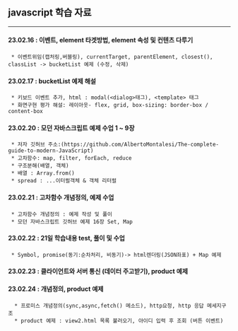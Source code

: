 ## javascript 학습 자료
---------------------------------------
#### 23.02.16 : 이벤트, element 타겟방법, element 속성 및 컨텐츠 다루기
     * 이벤트위임(캡처링,버블링), currentTarget, parentElement, closest(), classList -> bucketList 예제 (수정, 삭제)
     
#### 23.02.17 : bucketList 예제 해설 
     * 키보드 이벤트 추가, html : modal(<dialog>태그), <template> 태그 
     * 화면구현 평가 해설: 레이아웃- flex, grid, box-sizing: border-box / content-box
   
#### 23.02.20 : 모던 자바스크립트 예제 수업 1 ~ 9장
     * 저자 깃허브 주소:(https://github.com/AlbertoMontalesi/The-complete-guide-to-modern-JavaScript)
     * 고차함수: map, filter, forEach, reduce 
     * 구조분해(배열, 객체)
     * 배열 : Array.from()
     * spread : ...이터럴객체 & 객체 리터럴
   
#### 23.02.21 : 고차함수 개념정의, 예제 수업 
     * 고차함수 개념정의 : 예제 작성 및 풀이
     * 모던 자바스크립트 깃허브 예제 16장 Set, Map
#### 23.02.22 : 21일 학습내용 test, 풀이 및 수업
     * Symbol, promise(동기:순차처리, 비동기)-> html렌더링(JSON좌표) + Map 예제
#### 23.02.23 : 클라이언트와 서버 통신 (데이터 주고받기), product 예제
#### 23.02.24 : 개념정의, product 예제
      * 프로미스 개념정의(sync,async,fetch() 메소드), http요청, http 응답 메세지구조
      * product 예제 : view2.html 목록 불러오기, 아이디 입력 후 조회 (버튼 이벤트)
